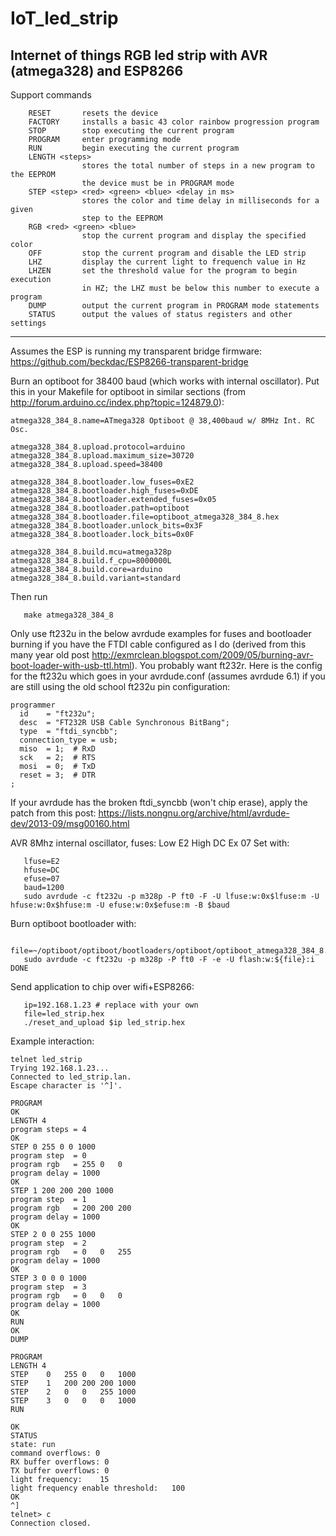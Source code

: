 # IoT_led_strip
Internet of things RGB led strip with AVR (atmega328) and ESP8266
---

Support commands
```
	RESET		resets the device
	FACTORY		installs a basic 43 color rainbow progression program
	STOP		stop executing the current program
	PROGRAM		enter programming mode
	RUN			begin executing the current program
	LENGTH <steps>
				stores the total number of steps in a new program to the EEPROM
				the device must be in PROGRAM mode
	STEP <step> <red> <green> <blue> <delay in ms>
				stores the color and time delay in milliseconds for a given
				step to the EEPROM
	RGB	<red> <green> <blue>
				stop the current program and display the specified color
	OFF			stop the current program and disable the LED strip
	LHZ			display the current light to frequench value in Hz
	LHZEN		set the threshold value for the program to begin execution
				in HZ; the LHZ must be below this number to execute a program
	DUMP		output the current program in PROGRAM mode statements
	STATUS		output the values of status registers and other settings
```

---

Assumes the ESP is running my transparent bridge firmware: https://github.com/beckdac/ESP8266-transparent-bridge

Burn an optiboot for 38400 baud (which works with internal oscillator).  Put this in your Makefile for optiboot in similar sections (from http://forum.arduino.cc/index.php?topic=124879.0):
```
atmega328_384_8.name=ATmega328 Optiboot @ 38,400baud w/ 8MHz Int. RC Osc.

atmega328_384_8.upload.protocol=arduino
atmega328_384_8.upload.maximum_size=30720
atmega328_384_8.upload.speed=38400

atmega328_384_8.bootloader.low_fuses=0xE2
atmega328_384_8.bootloader.high_fuses=0xDE
atmega328_384_8.bootloader.extended_fuses=0x05
atmega328_384_8.bootloader.path=optiboot
atmega328_384_8.bootloader.file=optiboot_atmega328_384_8.hex
atmega328_384_8.bootloader.unlock_bits=0x3F
atmega328_384_8.bootloader.lock_bits=0x0F

atmega328_384_8.build.mcu=atmega328p
atmega328_384_8.build.f_cpu=8000000L
atmega328_384_8.build.core=arduino
atmega328_384_8.build.variant=standard
```

Then run
```
   make atmega328_384_8
```

Only use ft232u in the below avrdude examples for fuses and bootloader burning if you have the FTDI cable configured as I do (derived from this many year old post http://exmrclean.blogspot.com/2009/05/burning-avr-boot-loader-with-usb-ttl.html).  You probably want ft232r.  Here is the config for the ft232u which goes in your avrdude.conf (assumes avrdude 6.1) if you are still using the old school ft232u pin configuration:

```
programmer
  id    = "ft232u";
  desc  = "FT232R USB Cable Synchronous BitBang";
  type  = "ftdi_syncbb";
  connection_type = usb;
  miso  = 1;  # RxD
  sck   = 2;  # RTS
  mosi  = 0;  # TxD
  reset = 3;  # DTR
;
```

If your avrdude has the broken ftdi_syncbb (won't chip erase), apply the patch from this post:
https://lists.nongnu.org/archive/html/avrdude-dev/2013-09/msg00160.html

AVR 8Mhz internal oscillator, fuses: Low E2 High DC Ex 07
Set with:
```
   lfuse=E2
   hfuse=DC
   efuse=07
   baud=1200
   sudo avrdude -c ft232u -p m328p -P ft0 -F -U lfuse:w:0x$lfuse:m -U hfuse:w:0x$hfuse:m -U efuse:w:0x$efuse:m -B $baud
```

Burn optiboot bootloader with:
```
   file=~/optiboot/optiboot/bootloaders/optiboot/optiboot_atmega328_384_8.hex
   sudo avrdude -c ft232u -p m328p -P ft0 -F -e -U flash:w:${file}:i DONE
```

Send application to chip over wifi+ESP8266:
```
   ip=192.168.1.23 # replace with your own
   file=led_strip.hex
   ./reset_and_upload $ip led_strip.hex 
```

Example interaction:
```
telnet led_strip
Trying 192.168.1.23...
Connected to led_strip.lan.
Escape character is '^]'.

PROGRAM
OK
LENGTH 4
program steps = 4
OK
STEP 0 255 0 0 1000
program step  = 0
program rgb   = 255	0	0
program delay = 1000
OK
STEP 1 200 200 200 1000
program step  = 1
program rgb   = 200	200	200
program delay = 1000
OK
STEP 2 0 0 255 1000
program step  = 2
program rgb   = 0	0	255
program delay = 1000
OK
STEP 3 0 0 0 1000
program step  = 3
program rgb   = 0	0	0
program delay = 1000
OK
RUN
OK
DUMP

PROGRAM
LENGTH 4
STEP	0	255	0	0	1000
STEP	1	200	200	200	1000
STEP	2	0	0	255	1000
STEP	3	0	0	0	1000
RUN

OK
STATUS
state: run
command overflows: 0
RX buffer overflows: 0
TX buffer overflows: 0
light frequency:	15
light frequency enable threshold:	100
OK
^]
telnet> c
Connection closed.
```
